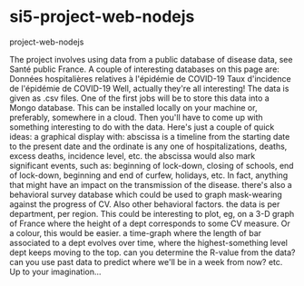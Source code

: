# si5-project-web-nodejs
project-web-nodejs

The project involves using data from a public database of disease data, see Santé public France. A couple of interesting databases on this page are:
Données hospitalières relatives à l'épidémie de COVID-19
Taux d'incidence de l'épidémie de COVID-19
Well, actually they're all interesting!
The data is given as .csv files. One of the first jobs will be to store this data into a Mongo database. This can be installed locally on your machine or, preferably, somewhere in a cloud.
Then you'll have to come up with something interesting to do with the data. Here's just a couple of quick ideas:
a graphical display with: abscissa is a timeline from the starting date to the present date and the ordinate is any one of hospitalizations, deaths, excess deaths, incidence level, etc.
the abscissa would also mark significant events, such as: beginning of lock-down, closing of schools, end of lock-down, beginning and end of curfew, holidays, etc. In fact, anything that might have an impact on the transmission of the disease.
there's also a behavioral survey database which could be used to graph mask-wearing against the progress of CV. Also other behavioral factors.
the data is per department, per region. This could be interesting to plot, eg, on a 3-D graph of France where the height of a dept corresponds to some CV measure. Or a colour, this would be easier.
a time-graph where the length of bar associated to a dept evolves over time, where the highest-something level dept keeps moving to the top.
can you determine the R-value from the data?
can you use past data to predict where we'll be in a week from now?
etc. Up to your imagination...
